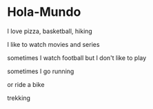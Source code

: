# Hola-Mundo


I love pizza, basketball, hiking

I like to watch movies and series

sometimes I watch football but I don't like to play

sometimes I go running

or ride a bike

trekking




